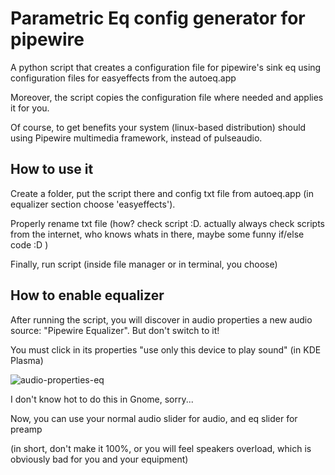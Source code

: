 # Parametric Eq config generator for pipewire

A python script that creates a configuration file for pipewire's sink eq using configuration files for easyeffects from the autoeq.app

Moreover, the script copies the configuration file where needed and applies it for you.

Of course, to get benefits your system (linux-based distribution) should using Pipewire multimedia framework, instead of pulseaudio.

## How to use it

Create a folder, put the script there and config txt file from autoeq.app (in equalizer section choose 'easyeffects').

Properly rename txt file (how? check script :D. actually always check scripts from the internet, who knows whats in there, maybe some funny if/else code :D )

Finally, run script (inside file manager or in terminal, you choose)

## How to enable equalizer

After running the script, you will discover in audio properties a new audio source: "Pipewire Equalizer". But don't switch to it!

You must click in its properties "use only this device to play sound" (in KDE Plasma)

![audio-properties-eq](https://github.com/demonich/Parametric-Eq-generator-for-pipewire/assets/74813436/1c4c548e-d22c-4dd2-989d-41b15cbf79bf)

I don't know hot to do this in Gnome, sorry...

Now, you can use your normal audio slider for audio, and eq slider for preamp 

(in short, don't make it 100%, or you will feel speakers overload, which is obviously bad for you and your equipment)
